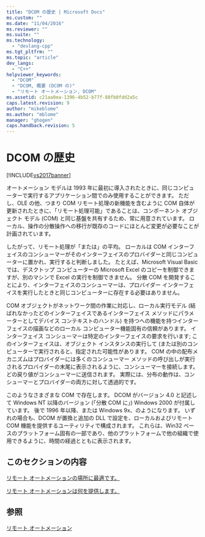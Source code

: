 ```yaml
---
title: "DCOM の歴史 | Microsoft Docs"
ms.custom: ""
ms.date: "11/04/2016"
ms.reviewer: ""
ms.suite: ""
ms.technology: 
  - "devlang-cpp"
ms.tgt_pltfrm: ""
ms.topic: "article"
dev_langs: 
  - "C++"
helpviewer_keywords: 
  - "DCOM"
  - "DCOM, 概要 (DCOM の)"
  - "リモート オートメーション, DCOM"
ms.assetid: c21aa0ea-1396-4b52-b77f-88fb0fdd2a5c
caps.latest.revision: 9
author: "mikeblome"
ms.author: "mblome"
manager: "ghogen"
caps.handback.revision: 5
---
```

# DCOM の歴史
[!INCLUDE[vs2017banner](../assembler/inline/includes/vs2017banner.md)]

オートメーション モデルは 1993 年に最初に導入されたときに、同じコンピューターで実行するアプリケーション間でのみ使用することができます。  ただし、OLE の他、つまり COM リモート処理の新機能を含むように COM 自体が更新されたときに、「リモート処理可能」であることは、コンポーネント オブジェクト モデル \(COM\) と同じ基盤を共有するため、常に用意されています。  ローカル、操作の分散操作への移行が既存のコードにほとんど変更が必要なことが計画されています。  
  
 したがって、リモート処理が「または」の平均。  ローカルは COM インターフェイスのコンシューマーがそのインターフェイスのプロバイダーと同じコンピューターに置かれ、実行すると判断しました。  たとえば、Microsoft Visual Basic では、デスクトップ コンピューターの Microsoft Excel のコピーを制御できますが、別のマシンで Excel の実行を制御できません。  分散 COM を開発することにより、インターフェイスのコンシューマーは、プロバイダー インターフェイスを実行したときと同じコンピューターに存在する必要はありません。  
  
 COM オブジェクトがネットワーク間の作業に対応し、ローカル実行モデル \(結ばれなかったどのインターフェイスであるインターフェイス メソッドにパラメーターとしてデバイス コンテキストのハンドル\) を持つへの機能を持つインターフェイスの描画などのローカル コンピューター機能固有の信頼があります。  インターフェイス コンシューマーは特定のインターフェイスの要求を行います; このインターフェイスは、オブジェクト インスタンスの実行して \(または別のコンピューターで実行されると、指定された可能性があります。  COM の中の配布メカニズムはプロバイダーには多くのコンシューマー メソッドの呼び出しが実行されるプロバイダーの末尾に表示されるように、コンシューマーを接続します。  どの戻り値がコンシューマーに送信されます。  実際には、分布の動作は、コンシューマーとプロバイダーの両方に対して透過的です。  
  
 このようなさまざまな COM で存在します。  DCOM がバージョン 4.0 と記述して Windows NT 以降のバージョン \(「分散 COM に」\) Windows 2000 が付属しています。  後で 1996 年以降、または Windows 9x、のようになります。  いずれの場合も、DCOM が置換と追加の DLL で設定を、ローカルおよびリモート COM 機能を提供するユーティリティで構成されます。  これらは、Win32 ベースのプラットフォーム固有の一部であり、他のプラットフォームで他の組織で使用できるように、時間の経過とともに表示されます。  
  
## このセクションの内容  
 [リモート オートメーションの場所に最適です。](../mfc/where-does-remote-automation-fit-in-q.md)  
  
 [リモート オートメーションは何を提供します。](../mfc/what-does-remote-automation-provide-q.md)  
  
## 参照  
 [リモート オートメーション](../mfc/remote-automation.md)